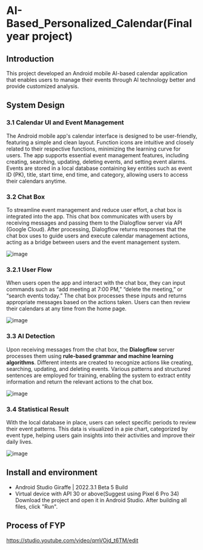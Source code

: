 # AI-Based_Personalized_Calendar(Final year project) 

## Introduction
This project developed an Android mobile AI-based calendar application that enables users to manage their events through AI technology better and provide customized analysis.

## System Design
### 3.1 Calendar UI and Event Management
The Android mobile app's calendar interface is designed to be user-friendly, featuring a simple and clean layout. Function icons are intuitive and closely related to their respective functions, minimizing the learning curve for users. The app supports essential event management features, including creating, searching, updating, deleting events, and setting event alarms. Events are stored in a local database containing key entities such as event ID (PK), title, start time, end time, and category, allowing users to access their calendars anytime.

### 3.2 Chat Box
To streamline event management and reduce user effort, a chat box is integrated into the app. This chat box communicates with users by receiving messages and passing them to the Dialogflow server via API (Google Cloud). After processing, Dialogflow returns responses that the chat box uses to guide users and execute calendar management actions, acting as a bridge between users and the event management system.

![image](https://github.com/user-attachments/assets/6548428c-3da0-4c8d-a678-27448b15b4cf)

### 3.2.1 User Flow
When users open the app and interact with the chat box, they can input commands such as “add meeting at 7:00 PM,” “delete the meeting,” or “search events today.” The chat box processes these inputs and returns appropriate messages based on the actions taken. Users can then review their calendars at any time from the home page.

![image](https://github.com/user-attachments/assets/4fdcb9e2-0c03-4209-a257-c5846a9c80d6)


### 3.3 AI Detection
Upon receiving messages from the chat box, the **Dialogflow** server processes them using **rule-based grammar and machine learning algorithms**. Different intents are created to recognize actions like creating, searching, updating, and deleting events. Various patterns and structured sentences are employed for training, enabling the system to extract entity information and return the relevant actions to the chat box.

![image](https://github.com/user-attachments/assets/99c036e9-6007-49b5-8c39-c04db908e87f)


### 3.4 Statistical Result
With the local database in place, users can select specific periods to review their event patterns. This data is visualized in a pie chart, categorized by event type, helping users gain insights into their activities and improve their daily lives.

![image](https://github.com/user-attachments/assets/05769f2e-a2a1-4b72-80aa-b2f43628b220)


## Install and environment
- Android Studio Giraffe | 2022.3.1 Beta 5 Build
- Virtual device with API 30 or above(Suggest using Pixel 6 Pro 34)
Download the project and open it in Android Studio. After building all files, click "Run".

## Process of FYP
https://studio.youtube.com/video/qmVOjd_t6TM/edit














    


